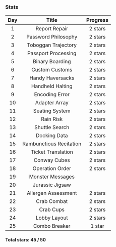 ### Stats

|  Day  |  Title  |  Progress  |
|:-----:|:-------:|:----------:|
|   1   | Report Repair | 2 stars |
|   2   | Password Philosophy | 2 stars |
|   3   | Toboggan Trajectory | 2 stars |
|   4   | Passport Processing | 2 stars |
|   5   | Binary Boarding | 2 stars |
|   6   | Custom Customs | 2 stars |
|   7   | Handy Haversacks | 2 stars |
|   8   | Handheld Halting | 2 stars |
|   9   | Encoding Error | 2 stars |
|  10   | Adapter Array | 2 stars |
|  11   | Seating System | 2 stars |
|  12   | Rain Risk | 2 stars |
|  13   | Shuttle Search | 2 stars |
|  14   | Docking Data | 2 stars |
|  15   | Rambunctious Recitation | 2 stars |
|  16   | Ticket Translation | 2 stars |
|  17   | Conway Cubes | 2 stars |
|  18   | Operation Order | 2 stars |
|  19   | Monster Messages |  |
|  20   | Jurassic Jigsaw |  |
|  21   | Allergen Assessment | 2 stars |
|  22   | Crab Combat | 2 stars |
|  23   | Crab Cups | 2 stars |
|  24   | Lobby Layout | 2 stars |
|  25   | Combo Breaker | 1 star |

#### Total stars: 45 / 50
